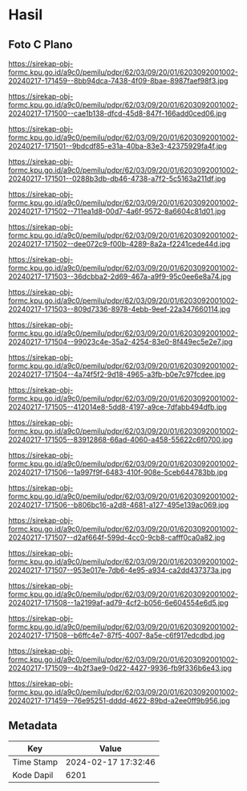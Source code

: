 # Hasil

## Foto C Plano

https://sirekap-obj-formc.kpu.go.id/a9c0/pemilu/pdpr/62/03/09/20/01/6203092001002-20240217-171459--8bb94dca-7438-4f09-8bae-8987faef98f3.jpg

https://sirekap-obj-formc.kpu.go.id/a9c0/pemilu/pdpr/62/03/09/20/01/6203092001002-20240217-171500--cae1b138-dfcd-45d8-847f-166add0ced06.jpg

https://sirekap-obj-formc.kpu.go.id/a9c0/pemilu/pdpr/62/03/09/20/01/6203092001002-20240217-171501--9bdcdf85-e31a-40ba-83e3-42375929fa4f.jpg

https://sirekap-obj-formc.kpu.go.id/a9c0/pemilu/pdpr/62/03/09/20/01/6203092001002-20240217-171501--0288b3db-db46-4738-a7f2-5c5163a211df.jpg

https://sirekap-obj-formc.kpu.go.id/a9c0/pemilu/pdpr/62/03/09/20/01/6203092001002-20240217-171502--711ea1d8-00d7-4a6f-9572-8a6604c81d01.jpg

https://sirekap-obj-formc.kpu.go.id/a9c0/pemilu/pdpr/62/03/09/20/01/6203092001002-20240217-171502--dee072c9-f00b-4289-8a2a-f2241cede44d.jpg

https://sirekap-obj-formc.kpu.go.id/a9c0/pemilu/pdpr/62/03/09/20/01/6203092001002-20240217-171503--36dcbba2-2d69-467a-a9f9-95c0ee6e8a74.jpg

https://sirekap-obj-formc.kpu.go.id/a9c0/pemilu/pdpr/62/03/09/20/01/6203092001002-20240217-171503--809d7336-8978-4ebb-9eef-22a347660114.jpg

https://sirekap-obj-formc.kpu.go.id/a9c0/pemilu/pdpr/62/03/09/20/01/6203092001002-20240217-171504--99023c4e-35a2-4254-83e0-8f449ec5e2e7.jpg

https://sirekap-obj-formc.kpu.go.id/a9c0/pemilu/pdpr/62/03/09/20/01/6203092001002-20240217-171504--4a74f5f2-9d18-4965-a3fb-b0e7c97fcdee.jpg

https://sirekap-obj-formc.kpu.go.id/a9c0/pemilu/pdpr/62/03/09/20/01/6203092001002-20240217-171505--412014e8-5dd8-4197-a9ce-7dfabb494dfb.jpg

https://sirekap-obj-formc.kpu.go.id/a9c0/pemilu/pdpr/62/03/09/20/01/6203092001002-20240217-171505--83912868-66ad-4060-a458-55622c6f0700.jpg

https://sirekap-obj-formc.kpu.go.id/a9c0/pemilu/pdpr/62/03/09/20/01/6203092001002-20240217-171506--1a997f9f-6483-410f-908e-5ceb644783bb.jpg

https://sirekap-obj-formc.kpu.go.id/a9c0/pemilu/pdpr/62/03/09/20/01/6203092001002-20240217-171506--b806bc16-a2d8-4681-a127-495e139ac069.jpg

https://sirekap-obj-formc.kpu.go.id/a9c0/pemilu/pdpr/62/03/09/20/01/6203092001002-20240217-171507--d2af664f-599d-4cc0-9cb8-cafff0ca0a82.jpg

https://sirekap-obj-formc.kpu.go.id/a9c0/pemilu/pdpr/62/03/09/20/01/6203092001002-20240217-171507--953e017e-7db6-4e95-a934-ca2dd437373a.jpg

https://sirekap-obj-formc.kpu.go.id/a9c0/pemilu/pdpr/62/03/09/20/01/6203092001002-20240217-171508--1a2199af-ad79-4cf2-b056-6e604554e6d5.jpg

https://sirekap-obj-formc.kpu.go.id/a9c0/pemilu/pdpr/62/03/09/20/01/6203092001002-20240217-171508--b6ffc4e7-87f5-4007-8a5e-c6f917edcdbd.jpg

https://sirekap-obj-formc.kpu.go.id/a9c0/pemilu/pdpr/62/03/09/20/01/6203092001002-20240217-171509--4b2f3ae9-0d22-4427-9936-fb9f336b6e43.jpg

https://sirekap-obj-formc.kpu.go.id/a9c0/pemilu/pdpr/62/03/09/20/01/6203092001002-20240217-171459--76e95251-dddd-4622-89bd-a2ee0ff9b956.jpg


## Metadata

| Key        | Value               |
| ---------- | ------------------- |
| Time Stamp | 2024-02-17 17:32:46 |
| Kode Dapil | 6201                |



